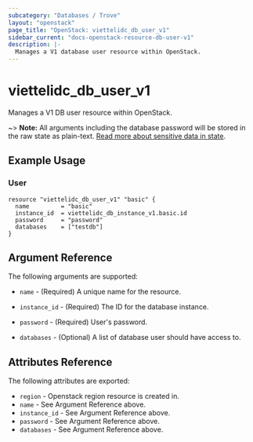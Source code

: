 ```yaml
---
subcategory: "Databases / Trove"
layout: "openstack"
page_title: "OpenStack: viettelidc_db_user_v1"
sidebar_current: "docs-openstack-resource-db-user-v1"
description: |-
  Manages a V1 database user resource within OpenStack.
---
```


# viettelidc\_db\_user\_v1

Manages a V1 DB user resource within OpenStack.

~> **Note:** All arguments including the database password will be stored in the
raw state as plain-text. [Read more about sensitive data in
state](https://www.terraform.io/docs/language/state/sensitive-data.html).

## Example Usage

### User

```hcl
resource "viettelidc_db_user_v1" "basic" {
  name         = "basic"
  instance_id  = viettelidc_db_instance_v1.basic.id
  password     = "password"
  databases    = ["testdb"]
}
```

## Argument Reference

The following arguments are supported:

* `name` - (Required) A unique name for the resource.

* `instance_id` - (Required) The ID for the database instance.

* `password` - (Required) User's password.

* `databases` - (Optional) A list of database user should have access to.

## Attributes Reference

The following attributes are exported:

* `region` - Openstack region resource is created in.
* `name` - See Argument Reference above.
* `instance_id` - See Argument Reference above.
* `password` - See Argument Reference above.
* `databases` - See Argument Reference above.
